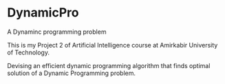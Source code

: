 # DynamicPro
A Dynaminc programming problem
 
 This is my Project 2 of Artificial Intelligence course at Amirkabir University of Technology.

 Devising an efficient dynamic programming algorithm that finds optimal solution of a Dynamic Programming problem.
